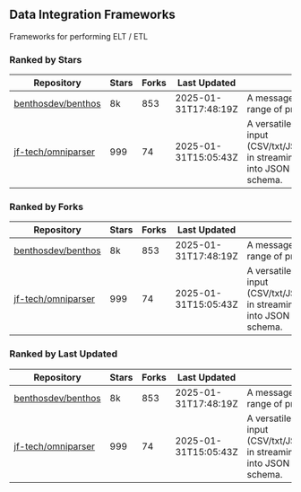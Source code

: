 ## Data Integration Frameworks

Frameworks for performing ELT / ETL

### Ranked by Stars

| Repository | Stars | Forks | Last Updated | Description | 
|------------|-------|-------|--------------|-------------|
| [benthosdev/benthos](https://github.com/benthosdev/benthos) | 8k | 853 | 2025-01-31T17:48:19Z |  A message streaming bridge between a range of protocols. |
| [jf-tech/omniparser](https://github.com/jf-tech/omniparser) | 999 | 74 | 2025-01-31T15:05:43Z |  A versatile ETL library that parses text input (CSV/txt/JSON/XML/EDI/X12/EDIFACT/etc) in streaming fashion and transforms data into JSON output using data-driven schema. |

### Ranked by Forks

| Repository | Stars | Forks | Last Updated | Description | 
|------------|-------|-------|--------------|-------------|
| [benthosdev/benthos](https://github.com/benthosdev/benthos) | 8k | 853 | 2025-01-31T17:48:19Z |  A message streaming bridge between a range of protocols. |
| [jf-tech/omniparser](https://github.com/jf-tech/omniparser) | 999 | 74 | 2025-01-31T15:05:43Z |  A versatile ETL library that parses text input (CSV/txt/JSON/XML/EDI/X12/EDIFACT/etc) in streaming fashion and transforms data into JSON output using data-driven schema. |

### Ranked by Last Updated

| Repository | Stars | Forks | Last Updated | Description | 
|------------|-------|-------|--------------|-------------|
| [benthosdev/benthos](https://github.com/benthosdev/benthos) | 8k | 853 | 2025-01-31T17:48:19Z |  A message streaming bridge between a range of protocols. |
| [jf-tech/omniparser](https://github.com/jf-tech/omniparser) | 999 | 74 | 2025-01-31T15:05:43Z |  A versatile ETL library that parses text input (CSV/txt/JSON/XML/EDI/X12/EDIFACT/etc) in streaming fashion and transforms data into JSON output using data-driven schema. |

